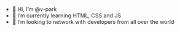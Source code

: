 - 👋 Hi, I’m @v-park
- 🌱 I’m currently learning HTML, CSS and JS
- 💞️ I’m looking to network with developers from all over the world

<!---
v-park/v-park is a ✨ special ✨ repository because its `README.md` (this file) appears on your GitHub profile.
You can click the Preview link to take a look at your changes.
--->
